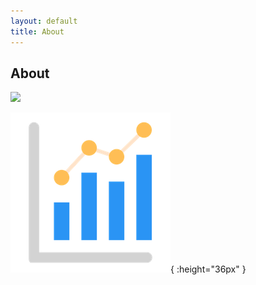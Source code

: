 ```yaml
---
layout: default
title: About
---
```


## About

<img src="images/icon.png" width="100">

![](/images/statistics-graph.png){ :height="36px" }

